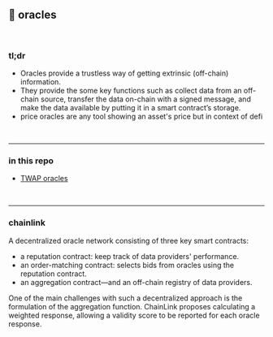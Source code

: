 ## 🍋 oracles

<br>

### tl;dr

* Oracles provide a trustless way of getting extrinsic (off-chain) information.
* They provide the some key functions such as collect data from an off-chain source, transfer the data on-chain with a signed message, and make the data available by putting it in a smart contract’s storage.
* price oracles are any tool showing an asset's price but in context of defi 

<br>

---

### in this repo

* [TWAP oracles](twap.md)

<br>

----



### chainlink 


A decentralized oracle network consisting of three key smart contracts:

* a reputation contract: keep track of data providers' performance.
* an order-matching contract: selects bids from oracles using the reputation contract.
* an aggregation contract—and an off-chain registry of data providers.


One of the main challenges with such a decentralized approach is the formulation of the aggregation function. 
ChainLink proposes calculating a weighted response, allowing a validity score to be reported for each oracle response. 
